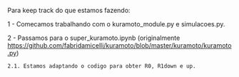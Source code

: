Para keep track do que estamos fazendo:

1 - Comecamos trabalhando com o kuramoto_module.py e simulacoes.py.

2 - Passamos para o super_kuramoto.ipynb (originalmente https://github.com/fabridamicelli/kuramoto/blob/master/kuramoto/kuramoto.py)
 
    2.1. Estamos adaptando o codigo para obter R0, R1down e up. 
